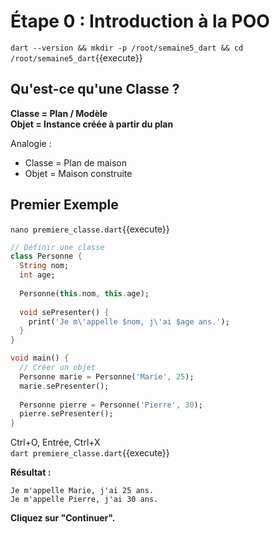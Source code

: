 # Étape 0 : Introduction à la POO

`dart --version && mkdir -p /root/semaine5_dart && cd /root/semaine5_dart`{{execute}}

## Qu'est-ce qu'une Classe ?

**Classe = Plan / Modèle**  
**Objet = Instance créée à partir du plan**

Analogie : 
- Classe = Plan de maison
- Objet = Maison construite

## Premier Exemple

`nano premiere_classe.dart`{{execute}}

```dart
// Définir une classe
class Personne {
  String nom;
  int age;
  
  Personne(this.nom, this.age);
  
  void sePresenter() {
    print('Je m\'appelle $nom, j\'ai $age ans.');
  }
}

void main() {
  // Créer un objet
  Personne marie = Personne('Marie', 25);
  marie.sePresenter();
  
  Personne pierre = Personne('Pierre', 30);
  pierre.sePresenter();
}
```

Ctrl+O, Entrée, Ctrl+X  
`dart premiere_classe.dart`{{execute}}

**Résultat :**
```
Je m'appelle Marie, j'ai 25 ans.
Je m'appelle Pierre, j'ai 30 ans.
```

**Cliquez sur "Continuer".**

